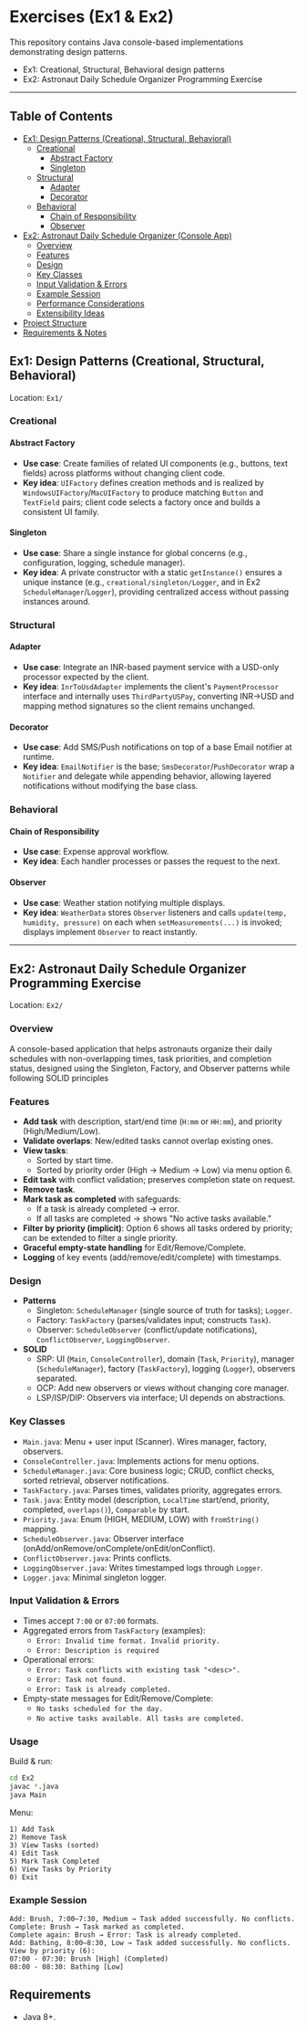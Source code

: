 # Exercises (Ex1 & Ex2)

This repository contains Java console-based implementations demonstrating design patterns.

 - Ex1: Creational, Structural, Behavioral design patterns
 - Ex2: Astronaut Daily Schedule Organizer Programming Exercise 

---
## Table of Contents

- [Ex1: Design Patterns (Creational, Structural, Behavioral)](#ex1-design-patterns-creational-structural-behavioral)
  - [Creational](#creational)
    - [Abstract Factory](#abstract-factory)
    - [Singleton](#singleton)
  - [Structural](#structural)
    - [Adapter](#adapter)
    - [Decorator](#decorator)
  - [Behavioral](#behavioral)
    - [Chain of Responsibility](#chain-of-responsibility)
    - [Observer](#observer)
- [Ex2: Astronaut Daily Schedule Organizer (Console App)](#ex2-astronaut-daily-schedule-organizer-programming-exercise)
  - [Overview](#overview)
  - [Features](#features)
  - [Design](#design)
  - [Key Classes](#key-classes)
  - [Input Validation & Errors](#input-validation--errors)
  - [Example Session](#example-session)
  - [Performance Considerations](#performance-considerations)
  - [Extensibility Ideas](#extensibility-ideas)
- [Project Structure](#project-structure)
- [Requirements & Notes](#requirements--notes)

## Ex1: Design Patterns (Creational, Structural, Behavioral)

Location: `Ex1/`

### Creational
#### Abstract Factory
- **Use case**: Create families of related UI components (e.g., buttons, text fields) across platforms without changing client code.
- **Key idea**: `UIFactory` defines creation methods and is realized by `WindowsUIFactory`/`MacUIFactory` to produce matching `Button` and `TextField` pairs; client code selects a factory once and builds a consistent UI family.

#### Singleton
- **Use case**: Share a single instance for global concerns (e.g., configuration, logging, schedule manager).
- **Key idea**: A private constructor with a static `getInstance()` ensures a unique instance (e.g., `creational/singleton/Logger`, and in Ex2 `ScheduleManager`/`Logger`), providing centralized access without passing instances around.

### Structural
#### Adapter
- **Use case**: Integrate an INR-based payment service with a USD-only processor expected by the client.
- **Key idea**: `InrToUsdAdapter` implements the client's `PaymentProcessor` interface and internally uses `ThirdPartyUSPay`, converting INR→USD and mapping method signatures so the client remains unchanged.

#### Decorator
- **Use case**: Add SMS/Push notifications on top of a base Email notifier at runtime.
- **Key idea**: `EmailNotifier` is the base; `SmsDecorator`/`PushDecorator` wrap a `Notifier` and delegate while appending behavior, allowing layered notifications without modifying the base class.

### Behavioral
#### Chain of Responsibility
- **Use case**: Expense approval workflow.
- **Key idea**: Each handler processes or passes the request to the next.

#### Observer
- **Use case**: Weather station notifying multiple displays.
- **Key idea**: `WeatherData` stores `Observer` listeners and calls `update(temp, humidity, pressure)` on each when `setMeasurements(...)` is invoked; displays implement `Observer` to react instantly.

---

## Ex2: Astronaut Daily Schedule Organizer Programming Exercise

Location: `Ex2/`

### Overview
A console-based application that helps astronauts organize their daily schedules with non-overlapping times, task priorities, and completion status, designed using the Singleton, Factory, and Observer patterns while following SOLID principles

### Features
- **Add task** with description, start/end time (`H:mm` or `HH:mm`), and priority (High/Medium/Low).
- **Validate overlaps**: New/edited tasks cannot overlap existing ones.
- **View tasks**:
  - Sorted by start time.
  - Sorted by priority order (High → Medium → Low) via menu option 6.
- **Edit task** with conflict validation; preserves completion state on request.
- **Remove task**.
- **Mark task as completed** with safeguards:
  - If a task is already completed → error.
  - If all tasks are completed → shows "No active tasks available."
- **Filter by priority (implicit)**: Option 6 shows all tasks ordered by priority; can be extended to filter a single priority.
- **Graceful empty-state handling** for Edit/Remove/Complete.
- **Logging** of key events (add/remove/edit/complete) with timestamps.

### Design
- **Patterns**
  - Singleton: `ScheduleManager` (single source of truth for tasks); `Logger`.
  - Factory: `TaskFactory` (parses/validates input; constructs `Task`).
  - Observer: `ScheduleObserver` (conflict/update notifications), `ConflictObserver`, `LoggingObserver`.
- **SOLID**
  - SRP: UI (`Main`, `ConsoleController`), domain (`Task`, `Priority`), manager (`ScheduleManager`), factory (`TaskFactory`), logging (`Logger`), observers separated.
  - OCP: Add new observers or views without changing core manager.
  - LSP/ISP/DIP: Observers via interface; UI depends on abstractions.

### Key Classes
- `Main.java`: Menu + user input (Scanner). Wires manager, factory, observers.
- `ConsoleController.java`: Implements actions for menu options.
- `ScheduleManager.java`: Core business logic; CRUD, conflict checks, sorted retrieval, observer notifications.
- `TaskFactory.java`: Parses times, validates priority, aggregates errors.
- `Task.java`: Entity model (description, `LocalTime` start/end, priority, completed, `overlaps()`), `Comparable` by start.
- `Priority.java`: Enum (HIGH, MEDIUM, LOW) with `fromString()` mapping.
- `ScheduleObserver.java`: Observer interface (onAdd/onRemove/onComplete/onEdit/onConflict).
- `ConflictObserver.java`: Prints conflicts.
- `LoggingObserver.java`: Writes timestamped logs through `Logger`.
- `Logger.java`: Minimal singleton logger.

### Input Validation & Errors
- Times accept `7:00` or `07:00` formats.
- Aggregated errors from `TaskFactory` (examples):
  - `Error: Invalid time format. Invalid priority.`
  - `Error: Description is required`
- Operational errors:
  - `Error: Task conflicts with existing task "<desc>".`
  - `Error: Task not found.`
  - `Error: Task is already completed.`
- Empty-state messages for Edit/Remove/Complete:
  - `No tasks scheduled for the day.`
  - `No active tasks available. All tasks are completed.`

### Usage
Build & run:
```bash
cd Ex2
javac *.java
java Main
```

Menu:
```
1) Add Task
2) Remove Task
3) View Tasks (sorted)
4) Edit Task
5) Mark Task Completed
6) View Tasks by Priority
0) Exit
```

### Example Session
```
Add: Brush, 7:00–7:30, Medium → Task added successfully. No conflicts.
Complete: Brush → Task marked as completed.
Complete again: Brush → Error: Task is already completed.
Add: Bathing, 8:00–8:30, Low → Task added successfully. No conflicts.
View by priority (6):
07:00 - 07:30: Brush [High] (Completed)
08:00 - 08:30: Bathing [Low]
```

## Requirements 
- Java 8+.

